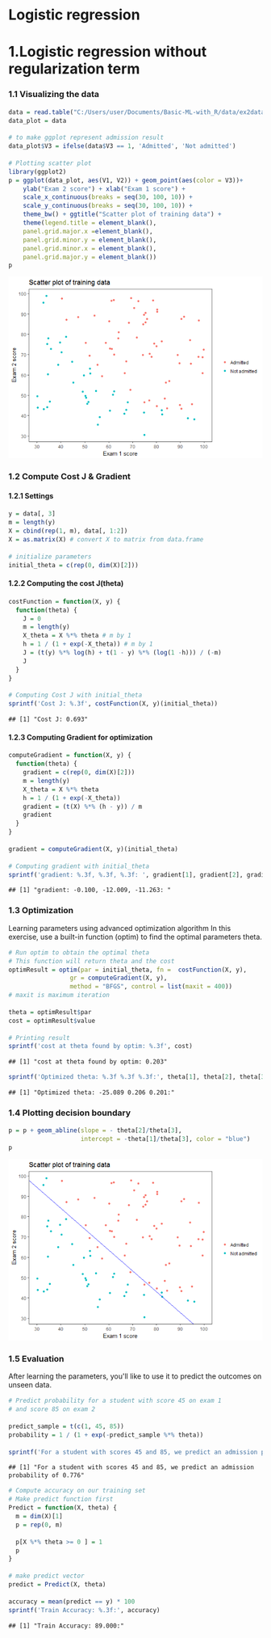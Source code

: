Logistic regression
================

1.Logistic regression without regularization term
=================================================

### 1.1 Visualizing the data

``` r
data = read.table("C:/Users/user/Documents/Basic-ML-with_R/data/ex2data1.txt", sep = ',')
data_plot = data

# to make ggplot represent admission result
data_plot$V3 = ifelse(data$V3 == 1, 'Admitted', 'Not admitted')

# Plotting scatter plot
library(ggplot2)
p = ggplot(data_plot, aes(V1, V2)) + geom_point(aes(color = V3))+
    ylab("Exam 2 score") + xlab("Exam 1 score") +
    scale_x_continuous(breaks = seq(30, 100, 10)) +
    scale_y_continuous(breaks = seq(30, 100, 10)) +
    theme_bw() + ggtitle("Scatter plot of training data") +
    theme(legend.title = element_blank(), 
    panel.grid.major.x =element_blank(),
    panel.grid.minor.y = element_blank(),  
    panel.grid.minor.x = element_blank(), 
    panel.grid.major.y = element_blank())   
p
```

![](Coursera_ML_Assignment2_files/figure-markdown_github-ascii_identifiers/visualization-1.png)

### 1.2 Compute Cost J & Gradient

#### 1.2.1 Settings

``` r
y = data[, 3]
m = length(y)
X = cbind(rep(1, m), data[, 1:2])
X = as.matrix(X) # convert X to matrix from data.frame

# initialize parameters
initial_theta = c(rep(0, dim(X)[2]))
```

#### 1.2.2 Computing the cost J(theta)

``` r
costFunction = function(X, y) {
  function(theta) {
    J = 0
    m = length(y)
    X_theta = X %*% theta # m by 1
    h = 1 / (1 + exp(-X_theta)) # m by 1
    J = (t(y) %*% log(h) + t(1 - y) %*% (log(1 -h))) / (-m)
    J
  }
}

# Computing Cost J with initial_theta
sprintf('Cost J: %.3f', costFunction(X, y)(initial_theta))
```

    ## [1] "Cost J: 0.693"

#### 1.2.3 Computing Gradient for optimization

``` r
computeGradient = function(X, y) {
  function(theta) {
    gradient = c(rep(0, dim(X)[2]))
    m = length(y)
    X_theta = X %*% theta
    h = 1 / (1 + exp(-X_theta))
    gradient = (t(X) %*% (h - y)) / m
    gradient
  }
}

gradient = computeGradient(X, y)(initial_theta)

# Computing gradient with initial_theta
sprintf('gradient: %.3f, %.3f, %.3f: ', gradient[1], gradient[2], gradient[3])
```

    ## [1] "gradient: -0.100, -12.009, -11.263: "

### 1.3 Optimization

Learning parameters using advanced optimization algorithm In this exercise, use a built-in function (optim) to find the optimal parameters theta.

``` r
# Run optim to obtain the optimal theta
# This function will return theta and the cost
optimResult = optim(par = initial_theta, fn =  costFunction(X, y),
                 gr = computeGradient(X, y), 
                 method = "BFGS", control = list(maxit = 400))
# maxit is maximum iteration

theta = optimResult$par
cost = optimResult$value

# Printing result
sprintf('cost at theta found by optim: %.3f', cost)
```

    ## [1] "cost at theta found by optim: 0.203"

``` r
sprintf('Optimized theta: %.3f %.3f %.3f:', theta[1], theta[2], theta[3])
```

    ## [1] "Optimized theta: -25.089 0.206 0.201:"

### 1.4 Plotting decision boundary

``` r
p = p + geom_abline(slope = - theta[2]/theta[3],
                    intercept = -theta[1]/theta[3], color = "blue")
p
```

![](Coursera_ML_Assignment2_files/figure-markdown_github-ascii_identifiers/decision%20boundary-1.png)

### 1.5 Evaluation

After learning the parameters, you'll like to use it to predict the outcomes on unseen data.

``` r
# Predict probability for a student with score 45 on exam 1
# and score 85 on exam 2

predict_sample = t(c(1, 45, 85))
probability = 1 / (1 + exp(-predict_sample %*% theta))

sprintf('For a student with scores 45 and 85, we predict an admission probability of %.3f', probability)
```

    ## [1] "For a student with scores 45 and 85, we predict an admission probability of 0.776"

``` r
# Compute accuracy on our training set
# Make predict function first
Predict = function(X, theta) {
  m = dim(X)[1]
  p = rep(0, m)
  
  p[X %*% theta >= 0 ] = 1
  p
}  

# make predict vector  
predict = Predict(X, theta)

accuracy = mean(predict == y) * 100
sprintf('Train Accuracy: %.3f:', accuracy)
```

    ## [1] "Train Accuracy: 89.000:"
